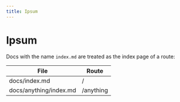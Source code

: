 ```yaml
---
title: Ipsum
---
```


# Ipsum

Docs with the name `index.md` are treated as the index page of a route:

| File                   | Route     |
| ---------------------- | --------- |
| docs/index.md          | /         |
| docs/anything/index.md | /anything |
